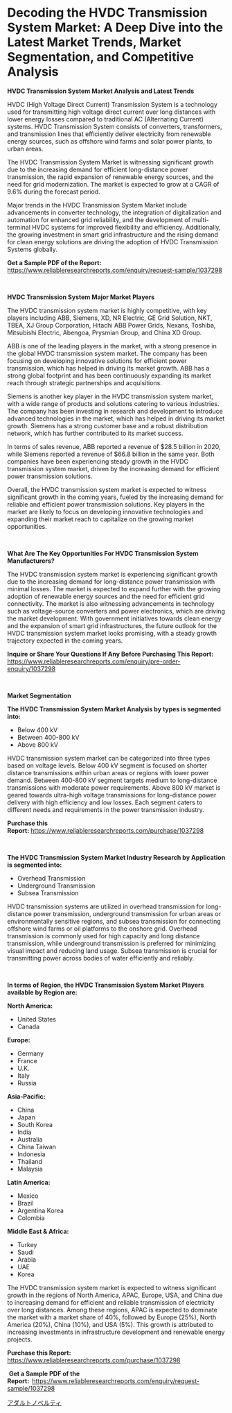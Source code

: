 <p><h1>Decoding the HVDC Transmission System Market: A Deep Dive into the Latest Market Trends, Market Segmentation, and Competitive Analysis</h1></p><p><strong>HVDC Transmission System Market Analysis and Latest Trends</strong></p>
<p><p>HVDC (High Voltage Direct Current) Transmission System is a technology used for transmitting high voltage direct current over long distances with lower energy losses compared to traditional AC (Alternating Current) systems. HVDC Transmission System consists of converters, transformers, and transmission lines that efficiently deliver electricity from renewable energy sources, such as offshore wind farms and solar power plants, to urban areas.</p><p>The HVDC Transmission System Market is witnessing significant growth due to the increasing demand for efficient long-distance power transmission, the rapid expansion of renewable energy sources, and the need for grid modernization. The market is expected to grow at a CAGR of 9.6% during the forecast period.</p><p>Major trends in the HVDC Transmission System Market include advancements in converter technology, the integration of digitalization and automation for enhanced grid reliability, and the development of multi-terminal HVDC systems for improved flexibility and efficiency. Additionally, the growing investment in smart grid infrastructure and the rising demand for clean energy solutions are driving the adoption of HVDC Transmission Systems globally.</p></p>
<p><strong>Get a Sample PDF of the Report:&nbsp;</strong> <a href="https://www.reliableresearchreports.com/enquiry/request-sample/1037298">https://www.reliableresearchreports.com/enquiry/request-sample/1037298</a></p>
<p>&nbsp;</p>
<p><strong>HVDC Transmission System Major Market Players</strong></p>
<p><p>The HVDC transmission system market is highly competitive, with key players including ABB, Siemens, XD, NR Electric, GE Grid Solution, NKT, TBEA, XJ Group Corporation, Hitachi ABB Power Grids, Nexans, Toshiba, Mitsubishi Electric, Abengoa, Prysmian Group, and China XD Group.</p><p>ABB is one of the leading players in the market, with a strong presence in the global HVDC transmission system market. The company has been focusing on developing innovative solutions for efficient power transmission, which has helped in driving its market growth. ABB has a strong global footprint and has been continuously expanding its market reach through strategic partnerships and acquisitions.</p><p>Siemens is another key player in the HVDC transmission system market, with a wide range of products and solutions catering to various industries. The company has been investing in research and development to introduce advanced technologies in the market, which has helped in driving its market growth. Siemens has a strong customer base and a robust distribution network, which has further contributed to its market success.</p><p>In terms of sales revenue, ABB reported a revenue of $28.5 billion in 2020, while Siemens reported a revenue of $66.8 billion in the same year. Both companies have been experiencing steady growth in the HVDC transmission system market, driven by the increasing demand for efficient power transmission solutions.</p><p>Overall, the HVDC transmission system market is expected to witness significant growth in the coming years, fueled by the increasing demand for reliable and efficient power transmission solutions. Key players in the market are likely to focus on developing innovative technologies and expanding their market reach to capitalize on the growing market opportunities.</p></p>
<p>&nbsp;</p>
<p><strong>What Are The Key Opportunities For HVDC Transmission System Manufacturers?</strong></p>
<p><p>The HVDC transmission system market is experiencing significant growth due to the increasing demand for long-distance power transmission with minimal losses. The market is expected to expand further with the growing adoption of renewable energy sources and the need for efficient grid connectivity. The market is also witnessing advancements in technology such as voltage-source converters and power electronics, which are driving the market development. With government initiatives towards clean energy and the expansion of smart grid infrastructures, the future outlook for the HVDC transmission system market looks promising, with a steady growth trajectory expected in the coming years.</p></p>
<p><strong>Inquire or Share Your Questions If Any Before Purchasing This Report:</strong> <a href="https://www.reliableresearchreports.com/enquiry/pre-order-enquiry/1037298">https://www.reliableresearchreports.com/enquiry/pre-order-enquiry/1037298</a></p>
<p>&nbsp;</p>
<p><strong>Market Segmentation</strong></p>
<p><strong>The HVDC Transmission System Market Analysis by types is segmented into:</strong></p>
<p><ul><li>Below 400 kV</li><li>Between 400-800 kV</li><li>Above 800 kV</li></ul></p>
<p><p>HVDC transmission system market can be categorized into three types based on voltage levels. Below 400 kV segment is focused on shorter distance transmissions within urban areas or regions with lower power demand. Between 400-800 kV segment targets medium to long-distance transmissions with moderate power requirements. Above 800 kV market is geared towards ultra-high voltage transmissions for long-distance power delivery with high efficiency and low losses. Each segment caters to different needs and requirements in the power transmission industry.</p></p>
<p><strong>Purchase this Report:&nbsp;</strong><a href="https://www.reliableresearchreports.com/purchase/1037298">https://www.reliableresearchreports.com/purchase/1037298</a></p>
<p>&nbsp;</p>
<p><strong>The HVDC Transmission System Market Industry Research by Application is segmented into:</strong></p>
<p><ul><li>Overhead Transmission</li><li>Underground Transmission</li><li>Subsea Transmission</li></ul></p>
<p><p>HVDC transmission systems are utilized in overhead transmission for long-distance power transmission, underground transmission for urban areas or environmentally sensitive regions, and subsea transmission for connecting offshore wind farms or oil platforms to the onshore grid. Overhead transmission is commonly used for high capacity and long distance transmission, while underground transmission is preferred for minimizing visual impact and reducing land usage. Subsea transmission is crucial for transmitting power across bodies of water efficiently and reliably.</p></p>
<p>&nbsp;</p>
<p><strong>In terms of Region, the HVDC Transmission System Market Players available by Region are:</strong></p>
<p>
    <p> <strong> North America: </strong>
        <ul>
            <li>United States</li>
            <li>Canada</li>
        </ul>
        </p> 
    <p> <strong> Europe: </strong>
        <ul>
            <li>Germany</li>
            <li>France</li>
            <li>U.K.</li>
            <li>Italy</li>
            <li>Russia</li>
        </ul>
        </p> 
    <p> <strong> Asia-Pacific: </strong>
        <ul>
            <li>China</li>
            <li>Japan</li>
            <li>South Korea</li>
            <li>India</li>
            <li>Australia</li>
            <li>China Taiwan</li>
            <li>Indonesia</li>
            <li>Thailand</li>
            <li>Malaysia</li>
        </ul>
        </p> 
    <p> <strong> Latin America: </strong>
        <ul>
            <li>Mexico</li>
            <li>Brazil</li>
            <li>Argentina Korea</li>
            <li>Colombia</li>
        </ul>
        </p> 
    <p> <strong> Middle East & Africa: </strong>
        <ul>
            <li>Turkey</li>
            <li>Saudi</li>
            <li>Arabia</li>
            <li>UAE</li>
            <li>Korea</li>
        </ul>
    </p>
    </p>
<p><p>The HVDC transmission system market is expected to witness significant growth in the regions of North America, APAC, Europe, USA, and China due to increasing demand for efficient and reliable transmission of electricity over long distances. Among these regions, APAC is expected to dominate the market with a market share of 40%, followed by Europe (25%), North America (20%), China (10%), and USA (5%). This growth is attributed to increasing investments in infrastructure development and renewable energy projects.</p></p>
<p><strong>Purchase this Report: </strong><a href="https://www.reliableresearchreports.com/purchase/1037298">https://www.reliableresearchreports.com/purchase/1037298</a></p>
<p>&nbsp;<strong>Get a Sample PDF of the Report:&nbsp;&nbsp;</strong><a href="https://www.reliableresearchreports.com/enquiry/request-sample/1037298">https://www.reliableresearchreports.com/enquiry/request-sample/1037298</a></p>
<p><strong></strong></p>
<p><p><a href="https://github.com/oafhukehf4709715/Market-Research-Report-List-1/blob/main/752517016382.md">アダルトノベルティ</a></p></p>